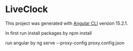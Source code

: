 # LiveClock

This project was generated with [Angular CLI](https://github.com/angular/angular-cli) version 15.2.1.


In first run install packages by npm install

run angular by ng serve --proxy-config proxy.config.json
